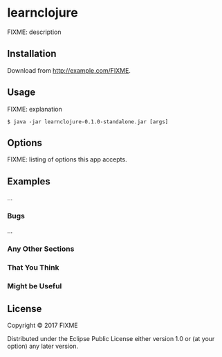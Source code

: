 # learnclojure

FIXME: description

## Installation

Download from http://example.com/FIXME.

## Usage

FIXME: explanation

    $ java -jar learnclojure-0.1.0-standalone.jar [args]

## Options

FIXME: listing of options this app accepts.

## Examples

...

### Bugs

...

### Any Other Sections
### That You Think
### Might be Useful

## License

Copyright © 2017 FIXME

Distributed under the Eclipse Public License either version 1.0 or (at
your option) any later version.
